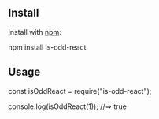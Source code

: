 ## Install

Install with [npm](https://www.npmjs.com/):

npm install is-odd-react

## Usage

const isOddReact = require("is-odd-react");

console.log(isOddReact(1)); //=> true
